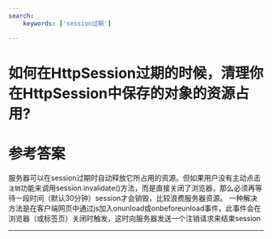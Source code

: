```yaml
---
search:
    keywords: ['session过期']

---
```



# 如何在HttpSession过期的时候，清理你在HttpSession中保存的对象的资源占用?

# 参考答案
服务器可以在session过期时自动释放它所占用的资源。但如果用户没有主动点击`注销`功能来调用session.invalidate()方法，而是直接关闭了浏览器，那么必须再等待一段时间（默认30分钟）session才会销毁，比较浪费服务器资源。
一种解决方法是在客户端网页中通过js加入onunload或onbeforeunload事件，此事件会在浏览器（或标签页）关闭时触发，这时向服务器发送一个注销请求来结束session

---
